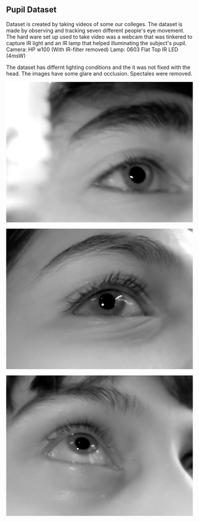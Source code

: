 
## Pupil Dataset
Dataset is created by taking videos of some our colleges. The dataset is made by observing and tracking seven different people's eye movement. 
The hard ware set up used to take video was a webcam that was tinkered to capture IR light and an IR lamp that helped illuminating the subject's pupil.
Camera: HP w100 (With IR-filter removed)
Lamp: 0603 Flat Top IR LED (4msW)

The dataset has differnt lighting conditions and the it was not fixed with the head. The images have some glare and occlusion. Spectales were removed.

![image info](Dataset/B70.jpg)

![image info](Dataset/F285.jpg)

![image info](Dataset/G319.jpg)